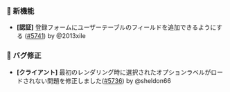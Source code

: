 ### 🎉 新機能

- **[認証]** 登録フォームにユーザーテーブルのフィールドを追加できるようにする ([#5741](https://github.com/nocobase/nocobase/pull/5741)) by @2013xile

### 🐛 バグ修正

- **[クライアント]** 最初のレンダリング時に選択されたオプションラベルがロードされない問題を修正しました([#5736](https://github.com/nocobase/nocobase/pull/5736)) by @sheldon66
